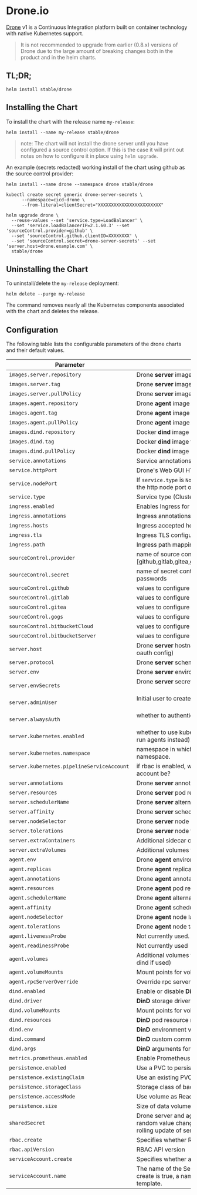 # Drone.io

[Drone](http://readme.drone.io/) v1 is a Continuous Integration platform built on container technology with native Kubernetes support.

> It is not recommended to upgrade from earlier (0.8.x) versions of Drone due to the large amount of breaking changes both in the product and in the helm charts.

## TL;DR;

```console
helm install stable/drone
```

## Installing the Chart

To install the chart with the release name `my-release`:

```console
helm install --name my-release stable/drone
```

> note: The chart will not install the drone server until you have configured a source control option. If this is the case it will print out notes on how to configure it in place using `helm upgrade`.

An example (secrets redacted) working install of the chart using github as the source control provider:

```console
helm install --name drone --namespace drone stable/drone

kubectl create secret generic drone-server-secrets \
      --namespace=cicd-drone \
      --from-literal=clientSecret="XXXXXXXXXXXXXXXXXXXXXXXX"

helm upgrade drone \
  --reuse-values --set 'service.type=LoadBalancer' \
  --set 'service.loadBalancerIP=2.1.60.3' --set 'sourceControl.provider=github' \
  --set 'sourceControl.github.clientID=XXXXXXXX' \
  --set 'sourceControl.secret=drone-server-secrets' --set 'server.host=drone.example.com' \
  stable/drone
```

## Uninstalling the Chart

To uninstall/delete the `my-release` deployment:

```console
helm delete --purge my-release
```

The command removes nearly all the Kubernetes components associated with the
chart and deletes the release.

## Configuration

The following table lists the configurable parameters of the drone charts and their default values.

| Parameter                   | Description                                                                                   | Default                     |
|-----------------------------|-----------------------------------------------------------------------------------------------|-----------------------------|
| `images.server.repository`  | Drone **server** image                                                                        | `docker.io/drone/drone`     |
| `images.server.tag`         | Drone **server** image tag                                                                    | `1.6.1`                       |
| `images.server.pullPolicy`  | Drone **server** image pull policy                                                            | `IfNotPresent`              |
| `images.agent.repository`   | Drone **agent** image                                                                         | `docker.io/drone/agent`     |
| `images.agent.tag`          | Drone **agent** image tag                                                                     | `1.6.1`                       |
| `images.agent.pullPolicy`   | Drone **agent** image pull policy                                                             | `IfNotPresent`              |
| `images.dind.repository`    | Docker **dind** image                                                                         | `docker.io/library/docker`  |
| `images.dind.tag`           | Docker **dind** image tag                                                                     | `18.06.1-ce-dind`           |
| `images.dind.pullPolicy`    | Docker **dind** image pull policy                                                             | `IfNotPresent`              |
| `service.annotations`       | Service annotations                                                                           | `{}`                        |
| `service.httpPort`          | Drone's Web GUI HTTP port                                                                     | `80`                        |
| `service.nodePort`          | If `service.type` is `NodePort` and this is non-empty, sets the http node port of the service | `32015`                     |
| `service.type`              | Service type (ClusterIP, NodePort or LoadBalancer)                                            | `ClusterIP`                 |
| `ingress.enabled`           | Enables Ingress for Drone                                                                     | `false`                     |
| `ingress.annotations`       | Ingress annotations                                                                           | `{}`                        |
| `ingress.hosts`             | Ingress accepted hostnames                                                                    | `nil`                       |
| `ingress.tls`               | Ingress TLS configuration                                                                     | `[]`                        |
| `ingress.path`              | Ingress path mapping                                                                          | ``                       |
| `sourceControl.provider`               | name of source control provider [github,gitlab,gitea,gogs,bitbucketCloud,bitbucketServer]              | ``       |
| `sourceControl.secret`               | name of secret containing source control keys and passwords              | ``       |
| `sourceControl.github`               | values to configure github    | see values.yaml       |
| `sourceControl.gitlab`               | values to configure gitlab    | see values.yaml       |
| `sourceControl.gitea`               | values to configure gitea    | see values.yaml       |
| `sourceControl.gogs`               | values to configure gogs    | see values.yaml       |
| `sourceControl.bitbucketCloud`               | values to configure bitbucket cloud    | see values.yaml       |
| `sourceControl.bitbucketServer`               | values to configure bitbucket server (stash)    | see values.yaml       |
| `server.host`               | Drone **server** hostname (should match callback url in oauth config)              | `(internal hostname)`       |
| `server.protocol`               | Drone **server** scheme/protocol [http,https]                                                         | `http`       |
| `server.env`                | Drone **server** environment variables                                                        | `(default values)`          |
| `server.envSecrets`         | Drone **server** secret environment variables                                                 | `(default values)`          |
| `server.adminUser`         | Initial user to create and set as admin                                                 | ``          |
| `server.alwaysAuth`         | whether to authenticate when cloning public repositories                                                 | `false`          |
| `server.kubernetes.enabled`         | whether to use kubernetes to run pipelines (if `false` will run agents instead)                                            | `true`          |
| `server.kubernetes.namespace`         | namespace in which to run pipelines, defaults to release namespace.                                            | ``          |
| `server.kubernetes.pipelineServiceAccount`         | if rbac is enabled, what should name of pipeline service account be?                                            | ``          |
| `server.annotations`        | Drone **server** annotations                                                                  | `{}`                        |
| `server.resources`          | Drone **server** pod resource requests & limits                                               | `{}`                        |
| `server.schedulerName`      | Drone **server** alternate scheduler name                                                     | `nil`                       |
| `server.affinity`           | Drone **server** scheduling preferences                                                       | `{}`                        |
| `server.nodeSelector`       | Drone **server** node labels for pod assignment                                               | `{}`                        |
| `server.tolerations`        | Drone **server** node taints to tolerate                                                      | `[]`                        |
| `server.extraContainers`    | Additional sidecar containers                                                                 | `""`                        |
| `server.extraVolumes`       | Additional volumes for use in extraContainers                                                 | `""`                        |
| `agent.env`                 | Drone **agent** environment variables                                                         | `(default values)`          |
| `agent.replicas`            | Drone **agent** replicas                                                                      | `1`                         |
| `agent.annotations`         | Drone **agent** annotations                                                                   | `{}`                        |
| `agent.resources`           | Drone **agent** pod resource requests & limits                                                | `{}`                        |
| `agent.schedulerName`       | Drone **agent** alternate scheduler name                                                      | `nil`                       |
| `agent.affinity`            | Drone **agent** scheduling preferences                                                        | `{}`                        |
| `agent.nodeSelector`        | Drone **agent** node labels for pod assignment                                                | `{}`                        |
| `agent.tolerations`         | Drone **agent** node taints to tolerate                                                       | `[]`                        |
| `agent.livenessProbe` | Not currently used. | `{}` |
| `agent.readinessProbe` | Not currently used  | `{}` |
| `agent.volumes`             | Additional volumes to make available to agent (shared by dind if used)                        | `nil`                       |
| `agent.volumeMounts`        | Mount points for volumes                                                                      | `nil`                       |
| `agent.rpcServerOverride`   | Override rpc server url                                                                       | `nil`                       |
| `dind.enabled`              | Enable or disable **DinD**                                                                    | `true`                      |
| `dind.driver`               | **DinD** storage driver                                                                       | `overlay2`                  |
| `dind.volumeMounts`         | Mount points for volumes (defined in agent.volumes)                                           | `nil`                       |
| `dind.resources`            | **DinD** pod resource requests & limits                                                       | `{}`                        |
| `dind.env`                  | **DinD** environment variables                                                                | `nil`                       |
| `dind.command`              | **DinD** custom command instead of default entry point                                        | `nil`                       |
| `dind.args`                 | **DinD** arguments for custom command or entry point                                          | `nil`                       |
| `metrics.prometheus.enabled` | Enable Prometheus metrics endpoint                                                          | `false`                     |
| `persistence.enabled`       | Use a PVC to persist data                                                                     | `true`                      |
| `persistence.existingClaim` | Use an existing PVC to persist data                                                           | `nil`                       |
| `persistence.storageClass`  | Storage class of backing PVC                                                                  | `nil`                       |
| `persistence.accessMode`    | Use volume as ReadOnly or ReadWrite                                                           | `ReadWriteOnce`             |
| `persistence.size`          | Size of data volume                                                                           | `1Gi`                       |
| `sharedSecret`              | Drone server and agent shared secret (Note: The Default random value changes on every `helm upgrade` causing a rolling update of server and agents) | `(random value)`            |
| `rbac.create`               | Specifies whether RBAC resources should be created.                                           | `true`                      |
| `rbac.apiVersion`           | RBAC API version                                                                              | `v1`                        |
| `serviceAccount.create`     | Specifies whether a ServiceAccount should be created.                                         | `true`                      |
| `serviceAccount.name`       | The name of the ServiceAccount to use. If not set and create is true, a name is generated using the fullname template. | `(fullname template)` |
